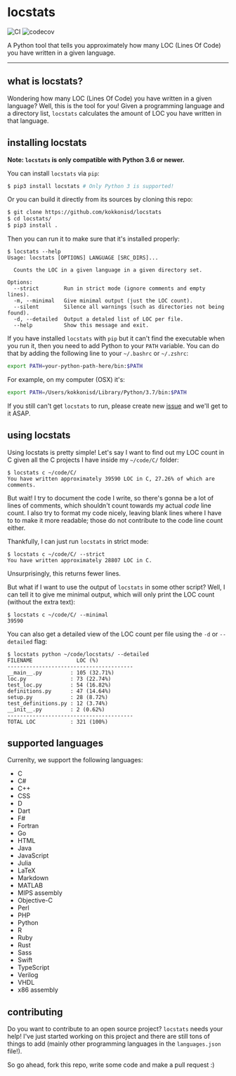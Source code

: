# locstats

![CI](https://github.com/kokkonisd/locstats/workflows/CI/badge.svg)
![codecov](https://codecov.io/gh/kokkonisd/locstats/branch/master/graph/badge.svg)

A Python tool that tells you approximately how many LOC (Lines Of Code) you
have written in a given language.

---

## what is locstats?

Wondering how many LOC (Lines Of Code) you have written in a given language?
Well, this is the tool for you! Given a programming language and a directory
list, `locstats` calculates the amount of LOC you have written in that
language.

## installing locstats

**Note: `locstats` is only compatible with Python 3.6 or newer.**

You can install `locstats` via `pip`:

```bash
$ pip3 install locstats # Only Python 3 is supported!
```

Or you can build it directly from its sources by cloning this repo:

```bash
$ git clone https://github.com/kokkonisd/locstats
$ cd locstats/
$ pip3 install .
```

Then you can run it to make sure that it's installed properly:

```text
$ locstats --help
Usage: locstats [OPTIONS] LANGUAGE [SRC_DIRS]...

  Counts the LOC in a given language in a given directory set.

Options:
  --strict        Run in strict mode (ignore comments and empty lines).
  -m, --minimal   Give minimal output (just the LOC count).
  --silent        Silence all warnings (such as directories not being found).
  -d, --detailed  Output a detaled list of LOC per file.
  --help          Show this message and exit.
```

If you have installed `locstats` with `pip` but it can't find the executable
when you run it, then you need to add Python to your `PATH` variable. You can
do that by adding the following line to your `~/.bashrc` or `~/.zshrc`:

```bash
export PATH=your-python-path-here/bin:$PATH
```

For example, on my computer (OSX) it's:

```bash
export PATH=/Users/kokkonisd/Library/Python/3.7/bin:$PATH
```

If you still can't get `locstats` to run, please create new
[issue](https://github.com/kokkonisd/locstats/issues) and we'll get to it ASAP.

## using locstats

Using locstats is pretty simple! Let's say I want to find out my LOC count in C
given all the C projects I have inside my `~/code/C/` folder:

```text
$ locstats c ~/code/C/
You have written approximately 39590 LOC in C, 27.26% of which are comments.
```

But wait! I try to document the code I write, so there's gonna be a lot of
lines of comments, which shouldn't count towards my actual _code_ line count.
I also try to format my code nicely, leaving blank lines where I have to to
make it more readable; those do not contribute to the code line count either.

Thankfully, I can just run `locstats` in strict mode:

```text
$ locstats c ~/code/C/ --strict
You have written approximately 28807 LOC in C.
```

Unsurprisingly, this returns fewer lines.

But what if I want to use the output of `locstats` in some other script? Well,
I can tell it to give me minimal output, which will only print the LOC count
(without the extra text):

```text
$ locstats c ~/code/C/ --minimal
39590
```

You can also get a detailed view of the LOC count per file using the `-d` or
`--detailed` flag:

```text
$ locstats python ~/code/locstats/ --detailed
FILENAME              LOC (%)
----------------------------------------
__main__.py         : 105 (32.71%)
loc.py              : 73 (22.74%)
test_loc.py         : 54 (16.82%)
definitions.py      : 47 (14.64%)
setup.py            : 28 (8.72%)
test_definitions.py : 12 (3.74%)
__init__.py         : 2 (0.62%)
----------------------------------------
TOTAL LOC           : 321 (100%)
```


## supported languages

Currenlty, we support the following languages:

- C
- C#
- C++
- CSS
- D
- Dart
- F#
- Fortran
- Go
- HTML
- Java
- JavaScript
- Julia
- LaTeX
- Markdown
- MATLAB
- MIPS assembly
- Objective-C
- Perl
- PHP
- Python
- R
- Ruby
- Rust
- Sass
- Swift
- TypeScript
- Verilog
- VHDL
- x86 assembly


## contributing

Do you want to contribute to an open source project? `locstats` needs your
help! I've just started working on this project and there are still tons of
things to add (mainly other programming languages in the `languages.json` 
file!).

So go ahead, fork this repo, write some code and make a pull request :)
